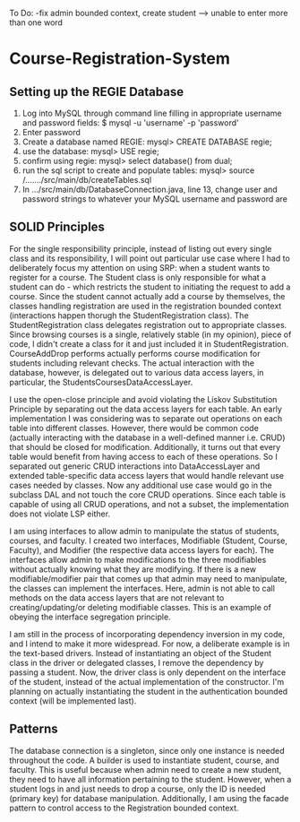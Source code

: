 To Do:
-fix admin bounded context, create student --> unable to enter more than one word 



# Course-Registration-System

## Setting up the REGIE Database
1. Log into MySQL through command line filling in appropriate username and password fields: $ mysql -u 'username' -p 'password'
2. Enter password
3. Create a database named REGIE: mysql> CREATE DATABASE regie;
4. use the database: mysql> USE regie;
5. confirm using regie: mysql> select database() from dual;
6. run the sql script to create and populate tables: mysql> source /......./src/main/db/createTables.sql
7. In .../src/main/db/DatabaseConnection.java, line 13, change user and password strings to whatever your MySQL username and password are

## SOLID Principles

For the single responsibility principle, instead of listing out every single class and its responsibility, I will point out particular use case where I had to deliberately focus my attention on using SRP: when a student wants to register for a course. The Student class is only responsible for what a student can do - which restricts the student to initiating the request to add a course. Since the student cannot actually add a course by themselves, the classes handling registration are used in the registration bounded context (interactions happen thorugh the StudentRegistration class). The StudentRegistration class delegates registration out to appropriate classes. Since browsing courses is a single, relatively stable (in my opinion), piece of code, I didn't create a class for it and just included it in StudentRegistration. CourseAddDrop performs actually performs course modification for students including relevant checks. The actual interaction with the database, however, is delegated out to various data access layers, in particular, the StudentsCoursesDataAccessLayer. 

I use the open-close principle and avoid violating the Liskov Substitution Principle by separating out the data access layers for each table. An early implementation I was considering was to separate out operations on each table into different classes. However, there would be common code (actually interacting with the database in a well-defined manner i.e. CRUD) that should be closed for modification. Additionally, it turns out that every table would benefit from having access to each of these operations. So I separated out generic CRUD interactions into DataAccessLayer and extended table-specific data access layers that would handle relevant use cases needed by classes. Now any additional use case would go in the subclass DAL and not touch the core CRUD operations. Since each table is capable of using all CRUD operations, and not a subset, the implementation does not violate LSP either. 

I am using interfaces to allow admin to manipulate the status of students, courses, and faculty. I created two interfaces, Modifiable (Student, Course, Faculty), and Modifier (the respective data access layers for each). The interfaces allow admin to make modifications to the three modifiables without actually knowing what they are modifying. If there is a new modifiable/modifier pair that comes up that admin may need to manipulate, the classes can implement the interfaces. Here, admin is not able to call methods on the data access layers that are not relevant to creating/updating/or deleting modifiable classes. This is an example of obeying the interface segregation principle. 

I am still in the process of incorporating dependency inversion in my code, and I intend to make it more widespread. For now, a deliberate example is in the text-based drivers. Instead of instantiating an object of the Student class in the driver or delegated classes, I remove the dependency by passing a student. Now, the driver class is only dependent on the interface of the student, instead of the actual implementation of the constructor. I'm planning on actually instantiating the student in the authentication bounded context (will be implemented last). 



## Patterns

The database connection is a singleton, since only one instance is needed throughout the code. A builder is used to instantiate student, course, and faculty. This is useful because when admin need to create a new student, they need to have all information pertaining to the student. However, when a student logs in and just needs to drop a course, only the ID is needed (primary key) for database manipulation. Additionally, I am using the facade pattern to control access to the Registration bounded context. 